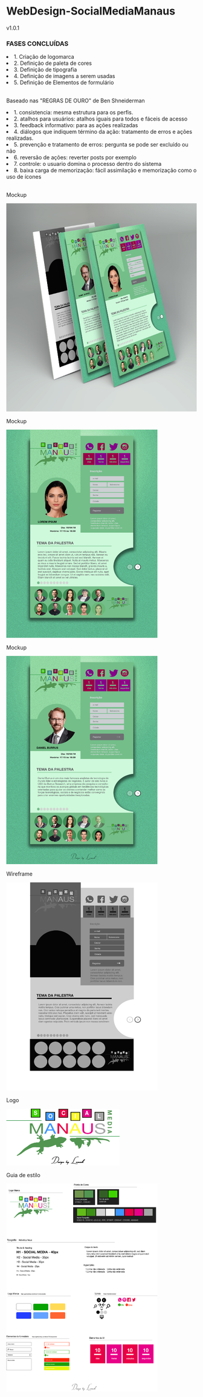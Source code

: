 # WebDesign-SocialMediaManaus

v1.0.1

### FASES CONCLUÍDAS

<o>
    <li>1. Criação de logomarca</li>
    <li>2. Definição de paleta de cores</li>
    <li>3. Definição de tipografia</li>
    <li>4. Definição de imagens a serem usadas</li>
    <li>5. Definição de Elementos de formulário</li>
</o>
<br>
<p>Baseado nas "REGRAS DE OURO" de Ben Shneiderman</p>
<o>
    <li>1. consistencia: mesma estrutura para os perfis. </li>
    <li>2. atalhos para usuários: atalhos iguais para todos e fáceis de acesso</li>
    <li>3. feedback informativo: para as ações realizadas</li>
    <li>4. diálogos que indiquem término da ação: tratamento de erros e ações realizadas.</li>
    <li>5. prevenção e tratamento de erros: pergunta se pode ser excluído ou não</li>
    <li>6. reversão de ações: reverter posts por exemplo</li>
    <li>7. controle: o usuario domina o processo dentro do sistema</li>
    <li>8. baixa carga de memorização: fácil assimilação e memorização como o uso de ícones</li>
</o>

<br>
<p>Mockup</p>
<img src="https://github.com/EuFreela/WebDesign-SocialMediaManaus/blob/master/img/mc-02.jpg" width="600" height="550">
<br>
<p>Mockup</p>
<img src="https://github.com/EuFreela/WebDesign-SocialMediaManaus/blob/master/img/mochup-ui-10.jpg" width="400" height="550">
<br>
<p>Mockup</p>
<img src="https://github.com/EuFreela/WebDesign-SocialMediaManaus/blob/master/img/mochup-ui.jpg" width="400" height="550">
<br>
<p>Wireframe</p>
<img src="https://github.com/EuFreela/WebDesign-SocialMediaManaus/blob/master/img/wireframe-2.jpg" width="400" height="550">
<br>
<p>Logo</p>
<img src="https://github.com/EuFreela/WebDesign-SocialMediaManaus/blob/master/img/logo/logo.png" width="300" height="150">
<br>
<p>Guia de estilo</p>
<img src="https://github.com/EuFreela/WebDesign-SocialMediaManaus/blob/master/img/guia-estilos/Guia%20de%20Estilo.png" width="400" height="550">
<br>
